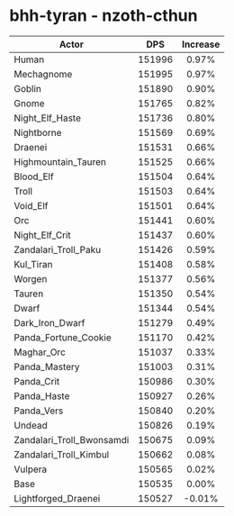 # bhh-tyran - nzoth-cthun
| Actor | DPS | Increase |
|---|:---:|:---:|
|Human|151996|0.97%|
|Mechagnome|151995|0.97%|
|Goblin|151890|0.90%|
|Gnome|151765|0.82%|
|Night_Elf_Haste|151736|0.80%|
|Nightborne|151569|0.69%|
|Draenei|151531|0.66%|
|Highmountain_Tauren|151525|0.66%|
|Blood_Elf|151504|0.64%|
|Troll|151503|0.64%|
|Void_Elf|151501|0.64%|
|Orc|151441|0.60%|
|Night_Elf_Crit|151437|0.60%|
|Zandalari_Troll_Paku|151426|0.59%|
|Kul_Tiran|151408|0.58%|
|Worgen|151377|0.56%|
|Tauren|151350|0.54%|
|Dwarf|151344|0.54%|
|Dark_Iron_Dwarf|151279|0.49%|
|Panda_Fortune_Cookie|151170|0.42%|
|Maghar_Orc|151037|0.33%|
|Panda_Mastery|151003|0.31%|
|Panda_Crit|150986|0.30%|
|Panda_Haste|150927|0.26%|
|Panda_Vers|150840|0.20%|
|Undead|150826|0.19%|
|Zandalari_Troll_Bwonsamdi|150675|0.09%|
|Zandalari_Troll_Kimbul|150662|0.08%|
|Vulpera|150565|0.02%|
|Base|150535|0.00%|
|Lightforged_Draenei|150527|-0.01%|
